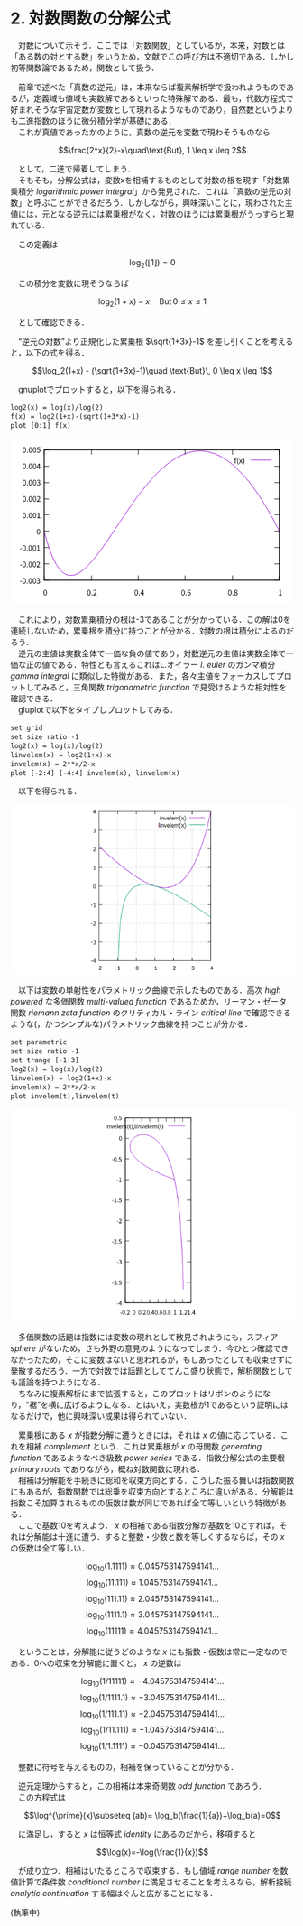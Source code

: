 # 2. 対数関数の分解公式

　対数について示そう．ここでは「対数関数」としているが，本来，対数とは「ある数の対とする数」をいうため，文献でこの呼び方は不適切である．しかし初等関数論であるため，関数として扱う．   

　前章で述べた「真数の逆元」は，本来ならば複素解析学で扱われようものであるが，定義域も値域も実数解であるといった特殊解である．最も，代数方程式で好まれそうな宇宙定数が変数として現れるようなものであり，自然数というよりも二進指数のほうに微分積分学が基礎にある．  
　これが真値であったかのように，真数の逆元を変数で現わそうものなら  

$$\frac{2^x}{2}-x\quad\text{But}, 1 \leq x \leq 2$$

　として，二進で帰着してしまう．  
　そもそも，分解公式は，変数xを相補するものとして対数の根を現す「対数累乗積分 *logarithmic power integral*」から発見された．これは「真数の逆元の対数」と呼ぶことができるだろう．しかしながら，興味深いことに，現わされた主値には，元となる逆元には累乗根がなく，対数のほうには累乗根がうっすらと現れている．  

　この定義は  

$$\log_2(\left\lfloor 1 \right\rfloor)=0$$

　この積分を変数に現そうならば  
 
$$\log_2(1+x)-x\quad \text{But}\, 0 \leq x \leq 1$$
 
　として確認できる．  

　“逆元の対数”より正規化した累乗根 $\sqrt{1+3x}-1$ を差し引くことを考えると，以下の式を得る．  

$$\log_2(1+x) - (\sqrt{1+3x}-1)\quad \text{But}\, 0 \leq x \leq 1$$

　gnuplotでプロットすると，以下を得られる．  

```gnuplot
log2(x) = log(x)/log(2)
f(x) = log2(1+x)-(sqrt(1+3*x)-1)
plot [0:1] f(x)
```

![power_root_of_log](power_root_of_log.png)

　これにより，対数累乗積分の根は-3であることが分かっている．この解は0を連続しないため，累乗根を積分に持つことが分かる．対数の根は積分によるのだろう．  
　逆元の主値は実数全体で一価な負の値であり，対数逆元の主値は実数全体で一価な正の値である．特性とも言えるこれはL.オイラー *l. euler* のガンマ積分 *gamma integral* に類似した特徴がある．また，各々主値をフォーカスしてプロットしてみると，三角関数 *trigonometric function* で見受けるような相対性を確認できる．  
　gluplotで以下をタイプしプロットしてみる．

```gnuplot
set grid
set size ratio -1
log2(x) = log(x)/log(2)
linvelem(x) = log2(1+x)-x
invelem(x) = 2**x/2-x
plot [-2:4] [-4:4] invelem(x), linvelem(x)
```

　以下を得られる．  

![invelem_plot](invelem_plot.png)

　以下は変数の単射性をパラメトリック曲線で示したものである．高次 *high powered* な多価関数 *multi-valued function* であるためか，リーマン・ゼータ関数 *riemann zeta function* のクリティカル・ライン *critical line* で確認できるような(，かつシンプルな)パラメトリック曲線を持つことが分かる．  

```gnuplot
set parametric
set size ratio -1
set trange [-1:3]
log2(x) = log(x)/log(2)
linvelem(x) = log2(1+x)-x
invelem(x) = 2**x/2-x
plot invelem(t),linvelem(t)
```
![invelem_parametric](invelem_parametric.png)

　多価関数の話題は指数には変数の現れとして散見されようにも，スフィア *sphere* がないため，さも外野の意見のようになってしまう．今ひとつ確認できなかったため，そこに変数はないと思われるが，もしあったとしても収束せずに発散するだろう．一方で対数では話題としててんこ盛り状態で，解析関数としても議論を持つようになる．  
　ちなみに複素解析にまで拡張すると，このプロットはリボンのようになり，“裾”を横に広げるようになる．とはいえ，実数根が1であるという証明にはなるだけで，他に興味深い成果は得られていない．  

　累乗根にある $x$ が指数分解に遭うときには，それは $x$ の値に応じている．これを相補 *complement* という．これは累乗根が $x$ の母関数 *generating function* であるようなべき級数 *power series* である．指数分解公式の主要根 *primary roots* でありながら，概ね対数関数に現れる．  
　相補は分解能を手続きに総和を収束方向とする．こうした振る舞いは指数関数にもあるが，指数関数では総乗を収束方向とするところに違いがある．分解能は指数こそ加算されるものの仮数は数が同じであれば全て等しいという特徴がある．  
　ここで基数10を考えよう． $x$ の相補である指数分解が基数を10とすれば，それは分解能は十進に遭う．すると整数・少数と数を等しくするならば，その $x$ の仮数は全て等しい．  

$$\log_{10}(1.1111) \approx 0.045753147594141\ldots$$
$$\log_{10}(11.111) \approx 1.045753147594141\ldots$$
$$\log_{10}(111.11) \approx 2.045753147594141\ldots$$
$$\log_{10}(1111.1) \approx 3.045753147594141\ldots$$
$$\log_{10}(11111)  \approx 4.045753147594141\ldots$$

　ということは，分解能に従うどのような $x$ にも指数・仮数は常に一定なのである．0への収束を分解能に置くと， $x$ の逆数は  

$$\log_{10}(1/11111)  \approx -4.045753147594141\ldots$$
$$\log_{10}(1/1111.1) \approx -3.045753147594141\ldots$$
$$\log_{10}(1/111.11) \approx -2.045753147594141\ldots$$
$$\log_{10}(1/11.111) \approx -1.045753147594141\ldots$$
$$\log_{10}(1/1.1111) \approx -0.045753147594141\ldots$$

　整数に符号を与えるものの，相補を保っていることが分かる．  

　逆元定理からすると，この相補は本来奇関数 *odd function* であろう．  
　この方程式は  

$$\log^{\prime}(x)\subseteq (ab)= \log_b(\frac{1}{a})+\log_b(a)=0$$

　に満足し，すると $x$ は恒等式 *identity* にあるのだから，移項すると  

$$\log(x)=-\log(\frac{1}{x})$$

　が成り立つ．相補はいたるところで収束する．もし値域 *range number* を数値計算で条件数 *conditional number*  に満足させることを考えるなら，解析接続 *analytic continuation* する幅はぐんと広がることになる．  

(執筆中)  
